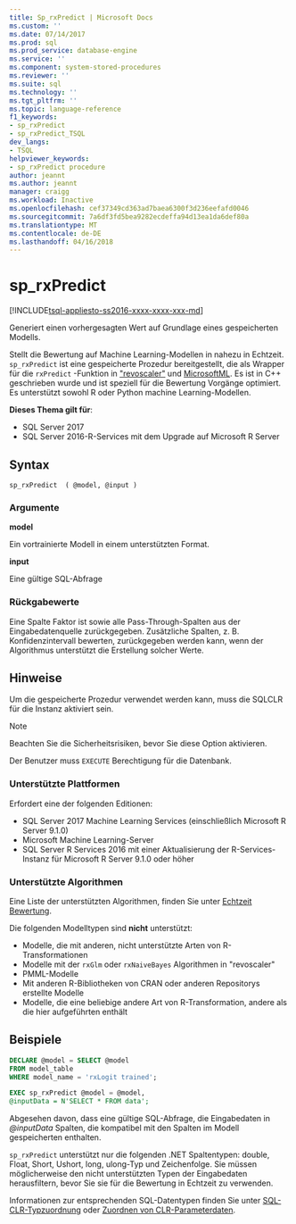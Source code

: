 ```yaml
---
title: Sp_rxPredict | Microsoft Docs
ms.custom: ''
ms.date: 07/14/2017
ms.prod: sql
ms.prod_service: database-engine
ms.service: ''
ms.component: system-stored-procedures
ms.reviewer: ''
ms.suite: sql
ms.technology: ''
ms.tgt_pltfrm: ''
ms.topic: language-reference
f1_keywords:
- sp_rxPredict
- sp_rxPredict_TSQL
dev_langs:
- TSQL
helpviewer_keywords:
- sp_rxPredict procedure
author: jeannt
ms.author: jeannt
manager: craigg
ms.workload: Inactive
ms.openlocfilehash: cef37349cd363ad7baea6300f3d236eefafd0046
ms.sourcegitcommit: 7a6df3fd5bea9282ecdeffa94d13ea1da6def80a
ms.translationtype: MT
ms.contentlocale: de-DE
ms.lasthandoff: 04/16/2018
---
```

# <a name="sprxpredict"></a>sp_rxPredict  
[!INCLUDE[tsql-appliesto-ss2016-xxxx-xxxx-xxx-md](../../includes/tsql-appliesto-ss2016-xxxx-xxxx-xxx-md.md)]

Generiert einen vorhergesagten Wert auf Grundlage eines gespeicherten Modells.

Stellt die Bewertung auf Machine Learning-Modellen in nahezu in Echtzeit. `sp_rxPredict` ist eine gespeicherte Prozedur bereitgestellt, die als Wrapper für die `rxPredict` -Funktion in ["revoscaler"](https://docs.microsoft.com/r-server/r-reference/revoscaler/revoscaler) und [MicrosoftML](https://docs.microsoft.com/r-server/r-reference/microsoftml/microsoftml-package). Es ist in C++ geschrieben wurde und ist speziell für die Bewertung Vorgänge optimiert. Es unterstützt sowohl R oder Python machine Learning-Modellen.

**Dieses Thema gilt für**:  
- SQL Server 2017  
- SQL Server 2016-R-Services mit dem Upgrade auf Microsoft R Server  

## <a name="syntax"></a>Syntax

```
sp_rxPredict  ( @model, @input )
```

### <a name="arguments"></a>Argumente

**model**

Ein vortrainierte Modell in einem unterstützten Format. 

**input**

Eine gültige SQL-Abfrage

### <a name="return-values"></a>Rückgabewerte

Eine Spalte Faktor ist sowie alle Pass-Through-Spalten aus der Eingabedatenquelle zurückgegeben.
Zusätzliche Spalten, z. B. Konfidenzintervall bewerten, zurückgegeben werden kann, wenn der Algorithmus unterstützt die Erstellung solcher Werte.

## <a name="remarks"></a>Hinweise

Um die gespeicherte Prozedur verwendet werden kann, muss die SQLCLR für die Instanz aktiviert sein.

> [!NOTE]
> Beachten Sie die Sicherheitsrisiken, bevor Sie diese Option aktivieren.

Der Benutzer muss `EXECUTE` Berechtigung für die Datenbank.

### <a name="supported-platforms"></a>Unterstützte Plattformen

Erfordert eine der folgenden Editionen:  
- SQL Server 2017 Machine Learning Services (einschließlich Microsoft R Server 9.1.0)  
- Microsoft Machine Learning-Server  
- SQL Server R Services 2016 mit einer Aktualisierung der R-Services-Instanz für Microsoft R Server 9.1.0 oder höher  

### <a name="supported-algorithms"></a>Unterstützte Algorithmen

Eine Liste der unterstützten Algorithmen, finden Sie unter [Echtzeit Bewertung](../../advanced-analytics/real-time-scoring.md).

Die folgenden Modelltypen sind **nicht** unterstützt:  
- Modelle, die mit anderen, nicht unterstützte Arten von R-Transformationen  
- Modelle mit der `rxGlm` oder `rxNaiveBayes` Algorithmen in "revoscaler"  
- PMML-Modelle  
- Mit anderen R-Bibliotheken von CRAN oder anderen Repositorys erstellte Modelle  
- Modelle, die eine beliebige andere Art von R-Transformation, andere als die hier aufgeführten enthält  

## <a name="examples"></a>Beispiele

```sql
DECLARE @model = SELECT @model 
FROM model_table 
WHERE model_name = 'rxLogit trained';

EXEC sp_rxPredict @model = @model,
@inputData = N'SELECT * FROM data';
```

Abgesehen davon, dass eine gültige SQL-Abfrage, die Eingabedaten in *@inputData* Spalten, die kompatibel mit den Spalten im Modell gespeicherten enthalten.

`sp_rxPredict` unterstützt nur die folgenden .NET Spaltentypen: double, Float, Short, Ushort, long, ulong-Typ und Zeichenfolge. Sie müssen möglicherweise den nicht unterstützten Typen der Eingabedaten herausfiltern, bevor Sie sie für die Bewertung in Echtzeit zu verwenden. 

  Informationen zur entsprechenden SQL-Datentypen finden Sie unter [SQL-CLR-Typzuordnung](https://msdn.microsoft.com/library/bb386947.aspx) oder [Zuordnen von CLR-Parameterdaten](../clr-integration-database-objects-types-net-framework/mapping-clr-parameter-data.md).

